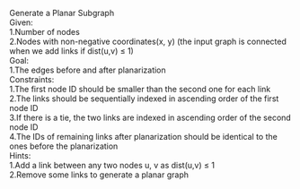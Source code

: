 Generate a Planar Subgraph  
Given:  
  1.Number of nodes  
  2.Nodes with non-negative coordinates(x, y) (the input graph is connected when we add links if dist(u,v) ≤ 1)  
Goal:  
  1.The edges before and after planarization  
Constraints:  
  1.The first node ID should be smaller than the second one for each link  
  2.The links should be sequentially indexed in ascending order of the first node ID  
  3.If there is a tie, the two links are indexed in ascending order of the second node ID  
  4.The IDs of remaining links after planarization should be identical to the ones before the planarization  
Hints:  
  1.Add a link between any two nodes u, v as dist(u,v) ≤ 1  
  2.Remove some links to generate a planar graph  
  
